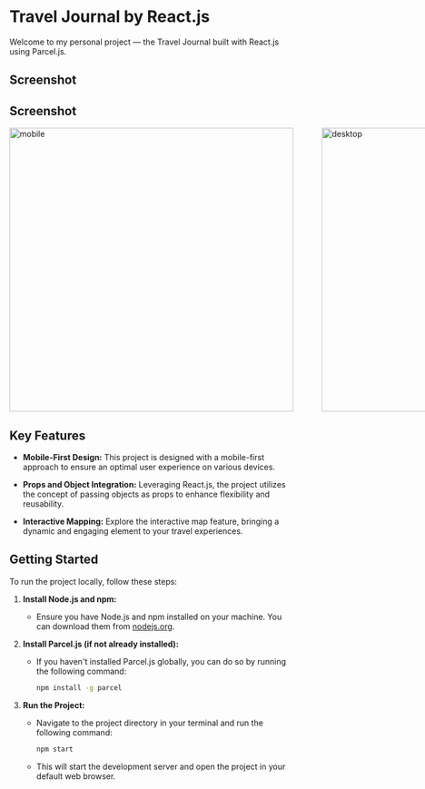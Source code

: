 # Travel Journal by React.js

Welcome to my personal project — the Travel Journal built with React.js using Parcel.js.

## Screenshot

## Screenshot

<div style="display: flex;">
  <img src="https://github.com/LucasSuL/my-exercise-react-3-travel-journal/assets/109936384/4205601e-e0fd-4a44-8dca-aca2a7a5fbc2" alt="mobile" height="500px" style="margin-right: 50px;">
  <img src="https://github.com/LucasSuL/my-exercise-react-3-travel-journal/assets/109936384/dc142c3a-8346-46b1-b117-b4a79b6c42e5" alt="desktop" height="500px">
</div>







## Key Features

- **Mobile-First Design:** This project is designed with a mobile-first approach to ensure an optimal user experience on various devices.
  
- **Props and Object Integration:** Leveraging React.js, the project utilizes the concept of passing objects as props to enhance flexibility and reusability.

- **Interactive Mapping:** Explore the interactive map feature, bringing a dynamic and engaging element to your travel experiences.

## Getting Started

To run the project locally, follow these steps:

1. **Install Node.js and npm:**
   - Ensure you have Node.js and npm installed on your machine. You can download them from [nodejs.org](https://nodejs.org/).

2. **Install Parcel.js (if not already installed):**
   - If you haven't installed Parcel.js globally, you can do so by running the following command:
     ```bash
     npm install -g parcel
     ```

3. **Run the Project:**
   - Navigate to the project directory in your terminal and run the following command:
     ```bash
     npm start
     ```
   - This will start the development server and open the project in your default web browser.

